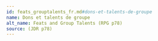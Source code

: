 ```yaml
---
id: feats_grouptalents_fr.md#dons-et-talents-de-groupe
name: Dons et talents de groupe
alt_name: Feats and Group Talents (RPG p78)
source: (JDR p78)
---
```



